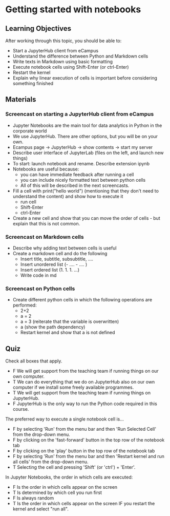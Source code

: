 # Getting started with notebooks

## Learning Objectives

After working through this topic, you should be able to:

- Start a JupyterHub client from eCampus
- Understand the difference between Python and Markdown cells
- Write texts in Markdown using basic formatting
- Execute notebook cells using Shift-Enter (or ctrl-Enter)
- Restart the kernel
- Explain why linear execution of cells is important before considering something
  finished

## Materials

### Screencast on starting a JupyterHub client from eCampus

- Jupyter Notebooks are the main tool for data analytics in Python in the corporate
  world
- We use JupyterHub. There are other options, but you will be on your own.
- Ecampus page -> JupyterHub -> show contents -> start my server
- Describe user interface of JupyterLab (files on the left, and launch new things)
- To start: launch notebook and rename. Describe extension ipynb
- Notebooks are useful because:
  - you can have immediate feedback after running a cell
  - you can include nicely formatted text between python cells
  - All of this will be described in the next screencasts.
- Fill a cell with print("hello world") (mentioning that they don't need to understand
  the content) and show how to execute it
  - run cell
  - Shift-Enter
  - ctrl-Enter
- Create a new cell and show that you can move the order of cells - but explain that
  this is not common.

### Screencast on Markdown cells

- Describe why adding text between cells is useful
- Create a markdown cell and do the following
  - Insert title, subtitle, subsubtitle, ....
  - Insert unordered list (- .... - .... )
  - Insert ordered list (1. 1. 1. ...)
  - Write code in md

### Screencast on Python cells

- Create different python cells in which the following operations are performed:
  - 2+2
  - a = 2
  - a = 3 (reiterate that the variable is overwritten)
  - a (show the path dependency)
  - Restart kernel and show that a is not defined

## Quiz

Check all boxes that apply.

- F We will get support from the teaching team if running things on our own computer.
- T We can do everything that we do on JupyterHub also on our own computer if we install
  some freely available programmes.
- T We will get support from the teaching team if running things on JupyterHub.
- F JupyterHub is the only way to run the Python code required in this course.

The preferred way to execute a single notebook cell is...

- F by selecting 'Run' from the menu bar and then 'Run Selected Cell' from the drop-down
  menu.
- F by clicking on the 'fast-forward' button in the top row of the notebook tab
- F by clicking on the 'play' button in the top row of the notebook tab
- F by selecting 'Run' from the menu bar and then 'Restart kernel and run all cells'
  from the drop-down menu.
- T Selecting the cell and pressing 'Shift' (or 'ctrl') + 'Enter'.

In Jupyter Notebooks, the order in which cells are executed:

- F Is the order in which cells appear on the screen
- T Is determined by which cell you run first
- F Is always random
- T Is the order in which cells appear on the screen IF you restart the kernel and
  select "run all".
